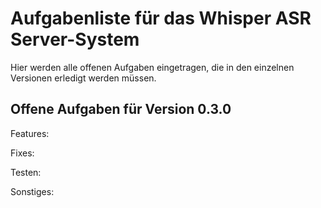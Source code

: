 # Aufgabenliste für das Whisper ASR Server-System

Hier werden alle offenen Aufgaben eingetragen, die in den einzelnen Versionen erledigt werden müssen.



## Offene Aufgaben für Version 0.3.0

Features:

Fixes:

Testen:

Sonstiges:

